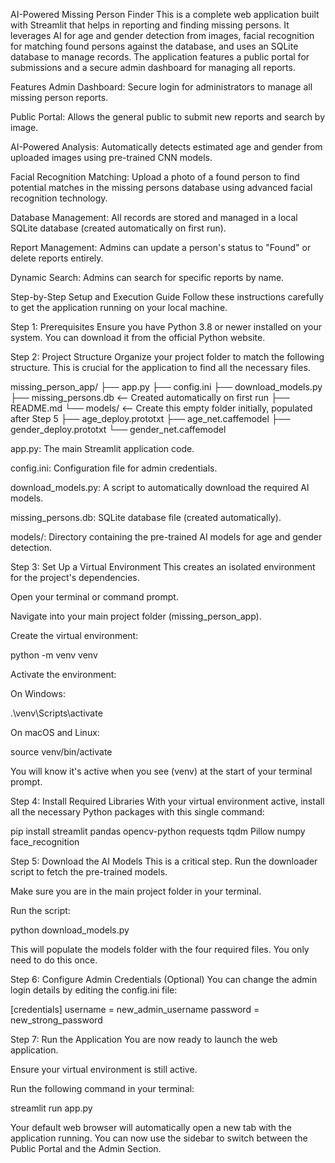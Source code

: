 AI-Powered Missing Person Finder
This is a complete web application built with Streamlit that helps in reporting and finding missing persons. It leverages AI for age and gender detection from images, facial recognition for matching found persons against the database, and uses an SQLite database to manage records. The application features a public portal for submissions and a secure admin dashboard for managing all reports.

Features
Admin Dashboard: Secure login for administrators to manage all missing person reports.

Public Portal: Allows the general public to submit new reports and search by image.

AI-Powered Analysis: Automatically detects estimated age and gender from uploaded images using pre-trained CNN models.

Facial Recognition Matching: Upload a photo of a found person to find potential matches in the missing persons database using advanced facial recognition technology.

Database Management: All records are stored and managed in a local SQLite database (created automatically on first run).

Report Management: Admins can update a person's status to "Found" or delete reports entirely.

Dynamic Search: Admins can search for specific reports by name.

Step-by-Step Setup and Execution Guide
Follow these instructions carefully to get the application running on your local machine.

Step 1: Prerequisites
Ensure you have Python 3.8 or newer installed on your system. You can download it from the official Python website.

Step 2: Project Structure
Organize your project folder to match the following structure. This is crucial for the application to find all the necessary files.

missing_person_app/
├── app.py
├── config.ini
├── download_models.py
├── missing_persons.db    <-- Created automatically on first run
├── README.md
└── models/              <-- Create this empty folder initially, populated after Step 5
    ├── age_deploy.prototxt
    ├── age_net.caffemodel
    ├── gender_deploy.prototxt
    └── gender_net.caffemodel

app.py: The main Streamlit application code.

config.ini: Configuration file for admin credentials.

download_models.py: A script to automatically download the required AI models.

missing_persons.db: SQLite database file (created automatically).

models/: Directory containing the pre-trained AI models for age and gender detection.

Step 3: Set Up a Virtual Environment
This creates an isolated environment for the project's dependencies.

Open your terminal or command prompt.

Navigate into your main project folder (missing_person_app).

Create the virtual environment:

python -m venv venv

Activate the environment:

On Windows:

.\venv\Scripts\activate

On macOS and Linux:

source venv/bin/activate

You will know it's active when you see (venv) at the start of your terminal prompt.

Step 4: Install Required Libraries
With your virtual environment active, install all the necessary Python packages with this single command:

pip install streamlit pandas opencv-python requests tqdm Pillow numpy face_recognition

Step 5: Download the AI Models
This is a critical step. Run the downloader script to fetch the pre-trained models.

Make sure you are in the main project folder in your terminal.

Run the script:

python download_models.py

This will populate the models folder with the four required files. You only need to do this once.

Step 6: Configure Admin Credentials (Optional)
You can change the admin login details by editing the config.ini file:

[credentials]
username = new_admin_username
password = new_strong_password

Step 7: Run the Application
You are now ready to launch the web application.

Ensure your virtual environment is still active.

Run the following command in your terminal:

streamlit run app.py

Your default web browser will automatically open a new tab with the application running. You can now use the sidebar to switch between the Public Portal and the Admin Section.